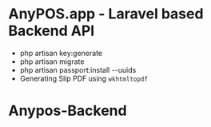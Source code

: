 # AnyPOS.app - Laravel based Backend API

- php artisan key:generate
- php artisan migrate
- php artisan passport:install --uuids
- Generating Slip PDF using `wkhtmltopdf`
# Anypos-Backend
